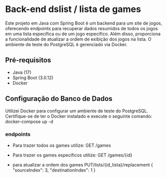# Back-end dslist / lista de games

Este projeto em Java com Spring Boot é um backend para um site de jogos, oferecendo endpoints para recuperar dados resumidos de todos os jogos em uma lista específica ou de um jogo específico. Além disso, proporciona a funcionalidade de atualizar a ordem de exibição dos jogos na lista. O ambiente de teste do PostgreSQL é gerenciado via Docker.

## Pré-requisitos

- Java (17)
- Spring Boot (3.0.12)
- Docker


## Configuração do Banco de Dados

Utilizei Docker para configurar um ambiente de teste do PostgreSQL. Certifique-se de ter o Docker instalado e execute o seguinte comando:
docker-compose up -d

### endpoints

- Para trazer todos os games utilize:
  GET /games

- Para trazer os games específicos utilize:
  GET /games/{id}

- para atualizar a ordem dos games
  PUT/lists/{id_lista}/replacement
   {
    "sourceIndex": 3,
    "destinationIndex": 1
    }
